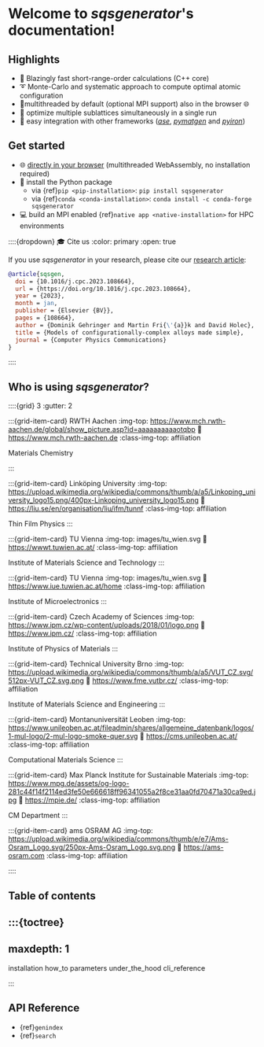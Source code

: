 
# Welcome to *sqsgenerator*'s documentation!

## Highlights
- 🚀 Blazingly fast short-range-order calculations (C++ core)
- ➰ Monte-Carlo and systematic approach to compute optimal atomic configuration
- 🧵multithreaded by default (optional MPI support) also in the browser 🌐
- 🔀 optimize multiple sublattices simultaneously in a single run
- 🔌 easy integration with other frameworks ([*ase*](https://wiki.fysik.dtu.dk/ase/),
    [*pymatgen*](https://pymatgen.org/) and [*pyiron*](https://pyiron.org/))


## Get started

 - 🌐 [directly in your browser](https://sqsgen.gehringer.tech) (multithreaded WebAssembly, no installation required)
 - 🐍 install the Python package
   - via {ref}`pip <pip-installation>`: `pip install sqsgenerator`
   - via {ref}`conda <conda-installation>`: `conda install -c conda-forge sqsgenerator`
 - 💻 build an MPI enabled {ref}`native app <native-installation>` for HPC environments

::::{dropdown} 🎓 Cite us
:color: primary
:open: true

If you use *sqsgenerator* in your research, please cite our [research article](https://doi.org/10.1016/j.cpc.2023.108664):

```bibtex
@article{sqsgen,
  doi = {10.1016/j.cpc.2023.108664},
  url = {https://doi.org/10.1016/j.cpc.2023.108664},
  year = {2023},
  month = jan,
  publisher = {Elsevier {BV}},
  pages = {108664},
  author = {Dominik Gehringer and Martin Fri{\'{a}}k and David Holec},
  title = {Models of configurationally-complex alloys made simple},
  journal = {Computer Physics Communications}
}
```
::::


## Who is using *sqsgenerator*?

::::{grid} 3
:gutter: 2

:::{grid-item-card} RWTH Aachen
:img-top: https://www.mch.rwth-aachen.de/global/show_picture.asp?id=aaaaaaaaaaotqbp
:link: https://www.mch.rwth-aachen.de
:class-img-top: affiliation

Materials Chemistry

:::

:::{grid-item-card} Linköping University
:img-top: https://upload.wikimedia.org/wikipedia/commons/thumb/a/a5/Linkoping_university_logo15.png/400px-Linkoping_university_logo15.png
:link: https://liu.se/en/organisation/liu/ifm/tunnf
:class-img-top: affiliation

Thin Film Physics
:::

:::{grid-item-card} TU Vienna
:img-top: images/tu_wien.svg
:link: https://wwwt.tuwien.ac.at/
:class-img-top: affiliation

Institute of Materials Science and Technology
:::


:::{grid-item-card} TU Vienna
:img-top: images/tu_wien.svg
:link: https://www.iue.tuwien.ac.at/home
:class-img-top: affiliation

Institute of Microelectronics
:::

:::{grid-item-card} Czech Academy of Sciences
:img-top: https://www.ipm.cz/wp-content/uploads/2018/01/logo.png
:link: https://www.ipm.cz/
:class-img-top: affiliation

Institute of Physics of Materials
:::

:::{grid-item-card} Technical University Brno
:img-top: https://upload.wikimedia.org/wikipedia/commons/thumb/a/a5/VUT_CZ.svg/512px-VUT_CZ.svg.png
:link: https://www.fme.vutbr.cz/
:class-img-top: affiliation

Institute of Materials Science and Engineering
:::

:::{grid-item-card} Montanuniversität Leoben
:img-top: https://www.unileoben.ac.at/fileadmin/shares/allgemeine_datenbank/logos/1-mul-logo/2-mul-logo-smoke-quer.svg
:link: https://cms.unileoben.ac.at/
:class-img-top: affiliation

Computational Materials Science
:::

:::{grid-item-card} Max Planck Institute for Sustainable Materials
:img-top: https://www.mpg.de/assets/og-logo-281c44f14f2114ed3fe50e666618ff96341055a2f8ce31aa0fd70471a30ca9ed.jpg
:link: https://mpie.de/
:class-img-top: affiliation

CM Department
:::


:::{grid-item-card} ams OSRAM AG
:img-top: https://upload.wikimedia.org/wikipedia/commons/thumb/e/e7/Ams-Osram_Logo.svg/250px-Ams-Osram_Logo.svg.png
:link: https://ams-osram.com
:class-img-top: affiliation

::::




## Table of contents

:::{toctree}
---
maxdepth: 1
---

installation
how_to
parameters
under_the_hood
cli_reference

:::

## API Reference
* {ref}`genindex`
* {ref}`search`
